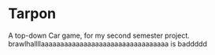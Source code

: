 # Tarpon
A top-down Car game, for my second semester project.
brawlhallllaaaaaaaaaaaaaaaaaaaaaaaaaaaaaaaaa is baddddd
